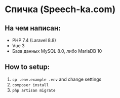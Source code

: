
# Спичка (Speech-ka.com)

## На чем написан:

* PHP 7.4 (Laravel 8.8)
* Vue 3
* База данных MySQL 8.0, либо MariaDB 10

## How to setup:

1. `cp .env.example .env` and change settings
2. `composer install` 
3. `php artisan migrate`
